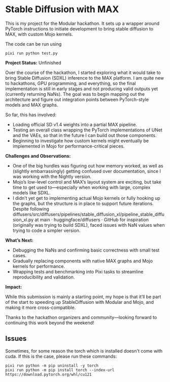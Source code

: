 # Stable Diffusion with MAX

This is my project for the Modular hackathon. It sets up a wrapper around PyTorch instructions to initiate development to bring stable diffusion to MAX, with custom Mojo kernels.

The code can be run using 
```
pixi run python test.py
```

**Project Status:** Unfinished

Over the course of the hackathon, I started exploring what it would take to bring Stable Diffusion (SDXL) inference to the MAX platform. I am quite new to hackathons, GPU programming, and everything, so the final implementation is still in early stages and not producing valid outputs yet (currently returning NaNs). The goal was to begin mapping out the architecture and figure out integration points between PyTorch-style models and MAX graphs.

So far, this has involved:
- Loading official SD v1.4 weights into a partial MAX pipeline.
- Testing an overall class wrapping the PyTorch implementations of UNet and the VAEs, so that in the future I can build out those components.
- Beginning to investigate how custom kernels might eventually be implemented in Mojo for performance-critical pieces.

**Challenges and Observations:**
- One of the big hurdles was figuring out how memory worked, as well as (slightly embarrassingly) getting confused over documentation, since I was working with the Nightly version.
- Mojo’s low-level control and MAX’s layout system are exciting, but take time to get used to—especially when working with large, complex models like SDXL.
- I didn’t yet get to implementing actual Mojo kernels or fully hooking up the graphs, but the structure is in place to support future iterations.
Despite following diffusers/src/diffusers/pipelines/stable_diffusion_xl/pipeline_stable_diffusion_xl.py at main · huggingface/diffusers · GitHub for inspiration (originally was trying to build SDXL), faced issues with NaN values when trying to code a simpler version.

**What’s Next:**
- Debugging the NaNs and confirming basic correctness with small test cases.
- Gradually replacing components with native MAX graphs and Mojo kernels for performance.
- Wrapping tests and benchmarking into Pixi tasks to streamline reproducibility and validation.

**Impact:**

While this submission is mainly a starting point, my hope is that it’ll be part of the start to speeding up StableDiffusion with Modular and Mojo, and making it more cross-compatible.

Thanks to the hackathon organizers and community—looking forward to continuing this work beyond the weekend!

## Issues 

Sometimes, for some reason the torch which is installed doesn't come with cuda. If this is the case, please run these commands:
```
pixi run python -m pip uninstall -y torch
pixi run python -m pip install torch --index-url https://download.pytorch.org/whl/cu121
```
